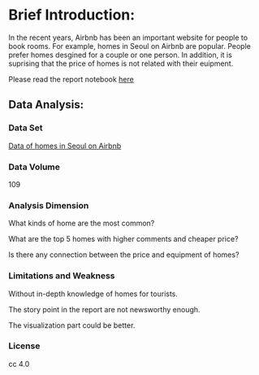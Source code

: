 # Brief Introduction:

In the recent years, Airbnb has been an important website for people to book rooms. For example, homes in Seoul on Airbnb are popular. People prefer homes desgined for a couple or one person. In addition, it is suprising that the price of homes is not related with their euipment. 

Please read the report notebook [here](https://nbviewer.jupyter.org/github/ZhangHuimin97/python-data-assignments/blob/master/assignment2/analysis.ipynb) 

## Data Analysis:

### Data Set

[Data of homes in Seoul on Airbnb](https://github.com/ZhangHuimin97/python-data-assignments/blob/master/assignment2/result.csv)

### Data Volume
109

### Analysis Dimension
What kinds of home are the most common?

What are the top 5 homes with higher comments and cheaper price?

Is there any connection between the price and equipment of homes? 
 
### Limitations and Weakness
Without in-depth knowledge of homes for tourists.

The story point in the report are not newsworthy enough.

The visualization part could be better.

### License
cc 4.0

